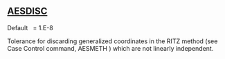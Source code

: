 ## [AESDISC](https://help.hexagonmi.com/bundle/MSC_Nastran_2022.4/page/Nastran_Combined_Book/qrg/parameters/TOC.AESDISC.xhtml)

Default    = 1.E-8

Tolerance for discarding generalized coordinates in the RITZ method (see Case Control command,  AESMETH ) which are not linearly independent.

